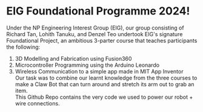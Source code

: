 # EIG Foundational Programme 2024!
Under the NP Engineering Interest Group (EIG), our group consisting of Richard Tan, Lohith Tanuku, and Denzel Teo undertook EIG's signature Foundational Project, an ambitious 3-parter course that teaches participants the following:
1. 3D Modelling and Fabrication using Fusion360
2. Microcontroller Programming using the Arduino Leonardo
3. Wireless Communication to a simple app made in MIT App Inventor\
Our task was to combine our learnt knowledge from the three courses to make a Claw Bot that can turn around and stretch its arm out to grab an item.\
This Github Repo contains the very code we used to power our robot + wire connections.
